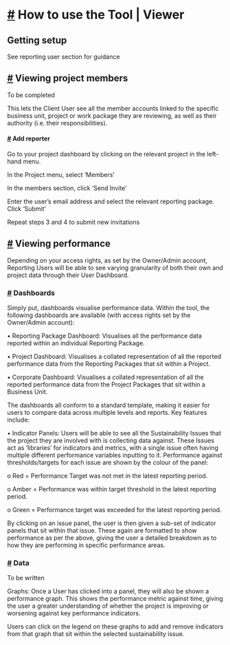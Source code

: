 # [#](#-how-to-use-the-tool-\-viewer) How to use the Tool | Viewer

## Getting setup

See reporting user section for guidance

## [#](#-viewing-project-members) Viewing project members

To be completed

This lets the Client User see all the member accounts linked to the specific business unit, project or work package they are reviewing, as well as their authority (i.e. their responsibilities).

#### [#](#-add-reporter) Add reporter

Go to your project dashboard by clicking on the relevant project in the left-hand menu.

In the Project menu, select ‘Members’

In the members section, click ‘Send Invite’

Enter the user’s email address and select the relevant reporting package. Click ‘Submit’

Repeat steps 3 and 4 to submit new invitations

## [#](#-viewing-performance) Viewing performance

Depending on your access rights, as set by the Owner/Admin account, Reporting Users will be able to see varying granularity of both their own and project data through their User Dashboard. 

### [#](#-dashboards) Dashboards

Simply put, dashboards visualise performance data. Within the tool, the following dashboards are available (with access rights set by the Owner/Admin account):

•	Reporting Package Dashboard: Visualises all the performance data reported within an individual Reporting Package.

•	Project Dashboard: Visualises a collated representation of all the reported performance data from the Reporting Packages that sit within a Project.

•	Corporate Dashboard: Visualises a collated representation of all the reported performance data from the Project Packages that sit within a Business Unit.

The dashboards all conform to a standard template, making it easier for users to compare data across multiple levels and reports. Key features include:

•	Indicator Panels: Users will be able to see all the Sustainability Issues that the project they are involved with is collecting data against. These Issues act as ‘libraries’ for indicators and metrics, with a single issue often having multiple different performance variables inputting to it. Performance against thresholds/targets for each issue are shown by the colour of the panel:

o	Red = Performance Target was not met in the latest reporting period.

o	Amber = Performance was within target threshold in the latest reporting period.

o	Green = Performance target was exceeded for the latest reporting period.

By clicking on an issue panel, the user is then given a sub-set of indicator panels that sit within that issue. These again are formatted to show performance as per the above, giving the user a detailed breakdown as to how they are performing in specific performance areas. 

### [#](#-data) Data

To be written

Graphs: Once a User has clicked into a panel, they will also be shown a performance graph. This shows the performance metric against time, giving the user a greater understanding of whether the project is improving or worsening against key performance indicators. 

Users can click on the legend on these graphs to add and remove indicators from that graph that sit within the selected sustainability issue. 
